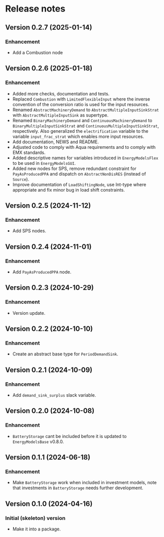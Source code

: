 # Release notes

## Version 0.2.7 (2025-01-14)

### Enhancement

* Add a Combustion node

## Version 0.2.6 (2025-01-18)

### Enhancement

* Added more checks, documentation and tests.
* Replaced `Combustion` with `LimitedFlexibleInput` where the inverse convention of the conversion ratio is used for the input resources.
* Renamed `AbstractMachineryDemand` to `AbstractMultipleInputSinkStrat` with `AbstractMultipleInputSink` as supertype.
* Renamed `BinaryMachineryDemand` and `ContinuousMachineryDemand` to `BinaryMultipleInputSinkStrat` and `ContinuousMultipleInputSinkStrat`, respectively.
  Also generalized the `electrification` variable to the variable `input_frac_strat` which enables more input resources.
* Add documentation, NEWS and README.
* Adjusted code to comply with Aqua requirements and to comply with EMX standards.
* Added descriptive names for variables introduced in `EnergyModelsFlex` to be used in `EnergyModelsGUI`.
* Added new nodes for SPS, remove redundant constraint for `PayAsProducedPPA` and dispatch on `AbstractNonDisRES` (instead of `Source`).
* Improve documentation of `LoadShiftingNode`, use Int-type where appropriate and fix minor bug in load shift constraints.

## Version 0.2.5 (2024-11-12)

### Enhancement

* Add SPS nodes.

## Version 0.2.4 (2024-11-01)

### Enhancement

* Add `PayAsProducedPPA` node.

## Version 0.2.3 (2024-10-29)

### Enhancement

* Version update.

## Version 0.2.2 (2024-10-10)

### Enhancement

* Create an abstract base type for `PeriodDemandSink`.

## Version 0.2.1 (2024-10-09)

### Enhancement

* Add `demand_sink_surplus` slack variable.

## Version 0.2.0 (2024-10-08)

### Enhancement

* `BatteryStorage` cant be included before it is updated to `EnergyModelsBase` v0.8.0.

## Version 0.1.1 (2024-06-18)

### Enhancement

* Make `BatteryStorage` work when included in investment models, note that investments in `BatteryStorage` needs further development.

## Version 0.1.0 (2024-04-16)

### Initial (skeleton) version

* Make it into a package.

